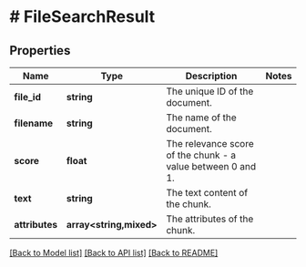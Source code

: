 # # FileSearchResult

## Properties

Name | Type | Description | Notes
------------ | ------------- | ------------- | -------------
**file_id** | **string** | The unique ID of the document. |
**filename** | **string** | The name of the document. |
**score** | **float** | The relevance score of the chunk - a value between 0 and 1. |
**text** | **string** | The text content of the chunk. |
**attributes** | **array<string,mixed>** | The attributes of the chunk. |

[[Back to Model list]](../../README.md#models) [[Back to API list]](../../README.md#endpoints) [[Back to README]](../../README.md)
